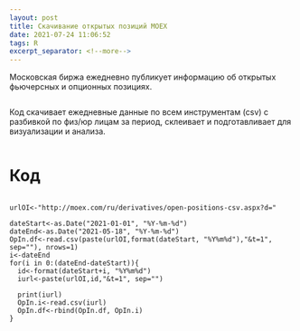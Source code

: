 ```yaml
---
layout: post
title: Скачивание открытых позиций MOEX
date: 2021-07-24 11:06:52
tags: R
excerpt_separator: <!--more-->
---
```


Московская биржа ежедневно публикует информацию об открытых фьючерсных и опционных позициях.

<img src="https://raw.githubusercontent.com/Ragve-hub/scribble/gh-pages/images/moex_cot.png" alt="">

Код скачивает ежедневные данные по всем инструментам (csv) с разбивкой по физ/юр лицам за период,
склеивает и подготавливает для визуализации и анализа.
<!--more-->

<img src="https://raw.githubusercontent.com/Ragve-hub/scribble/gh-pages/images/moex_cot1.png" alt="">

# Код

```

urlOI<-"http://moex.com/ru/derivatives/open-positions-csv.aspx?d="

dateStart<-as.Date("2021-01-01", "%Y-%m-%d")
dateEnd<-as.Date("2021-05-18", "%Y-%m-%d")
OpIn.df<-read.csv(paste(urlOI,format(dateStart, "%Y%m%d"),"&t=1", sep=""), nrows=1)
i<-dateEnd
for(i in 0:(dateEnd-dateStart)){
  id<-format(dateStart+i, "%Y%m%d")
  iurl<-paste(urlOI,id,"&t=1", sep="")
  
  print(iurl)
  OpIn.i<-read.csv(iurl)
  OpIn.df<-rbind(OpIn.df, OpIn.i)
}

```

